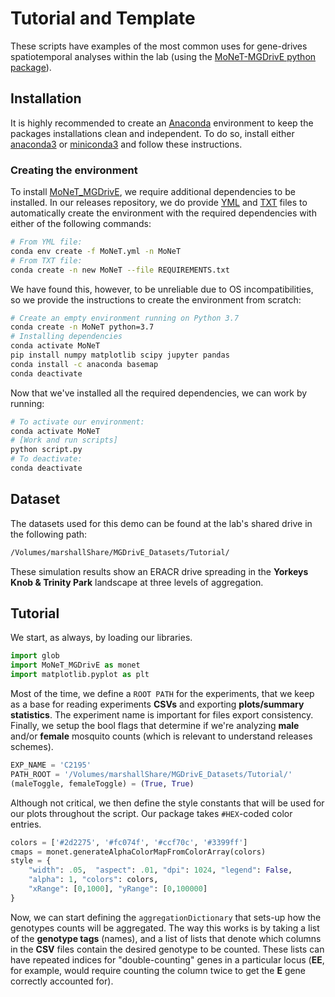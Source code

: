 # Tutorial and Template

These scripts have examples of the most common uses for gene-drives spatiotemporal analyses within the lab (using the [MoNeT-MGDrivE python package](https://pypi.org/project/MoNeT-MGDrivE/)).


##  Installation

It is highly recommended to create an [Anaconda](https://www.anaconda.com/distribution/) environment to keep the packages installations clean and independent. To do so, install either [anaconda3](https://www.anaconda.com/distribution/#download-section) or [miniconda3](https://docs.conda.io/en/latest/miniconda.html) and follow these instructions.

### Creating the environment

To install [MoNeT_MGDrivE](), we require additional dependencies to be installed. In our []() releases repository, we do provide [YML](https://github.com/Chipdelmal/MoNeT_MGDrivE/blob/master/conda/MoNeT.yml) and [TXT](https://github.com/Chipdelmal/MoNeT_MGDrivE/blob/master/conda/MoNeT.txt) files to automatically create the environment with the required dependencies with either of the following commands:

```bash
# From YML file:
conda env create -f MoNeT.yml -n MoNeT
# From TXT file:
conda create -n new MoNeT --file REQUIREMENTS.txt
```

We have found this, however, to be unreliable due to OS incompatibilities, so we provide the instructions to create the environment from scratch:

```bash
# Create an empty environment running on Python 3.7
conda create -n MoNeT python=3.7
# Installing dependencies
conda activate MoNeT
pip install numpy matplotlib scipy jupyter pandas
conda install -c anaconda basemap
conda deactivate
```

Now that we've installed all the required dependencies, we can work by running:

```bash
# To activate our environment:
conda activate MoNeT
# [Work and run scripts]
python script.py
# To deactivate:
conda deactivate
```

##  Dataset

The datasets used for this demo can be found at the lab's shared drive in the following path:

```bash
/Volumes/marshallShare/MGDrivE_Datasets/Tutorial/
```

These simulation results show an ERACR drive spreading in the **Yorkeys Knob & Trinity Park** landscape at three levels of aggregation.

##  Tutorial


We start, as always, by loading our libraries.

```python
import glob
import MoNeT_MGDrivE as monet
import matplotlib.pyplot as plt
```

Most of the time, we define a `ROOT PATH` for the experiments, that we keep as a base for reading experiments **CSVs** and exporting **plots/summary statistics**. The experiment name is important for files export consistency. Finally, we setup the bool flags that determine if we're analyzing **male** and/or **female** mosquito counts (which is relevant to understand releases schemes).

```python
EXP_NAME = 'C2195'
PATH_ROOT = '/Volumes/marshallShare/MGDrivE_Datasets/Tutorial/'
(maleToggle, femaleToggle) = (True, True)
```

Although not critical, we then define the style constants that will be used for our plots throughout the script. Our package takes `#HEX`-coded color entries.

```python
colors = ['#2d2275', '#fc074f', '#ccf70c', '#3399ff']
cmaps = monet.generateAlphaColorMapFromColorArray(colors)
style = {
    "width": .05,  "aspect": .01, "dpi": 1024, "legend": False,
    "alpha": 1, "colors": colors,
    "xRange": [0,1000], "yRange": [0,100000]
}
```

Now, we can start defining the `aggregationDictionary` that sets-up how the genotypes counts will be aggregated. The way this works is by taking a list of the **genotype tags** (names), and a list of lists that denote which columns in the **CSV** files contain the desired genotype to be counted. These lists can have repeated indices for "double-counting" genes in a particular locus (**EE**, for example, would require counting the column twice to get the **E** gene correctly accounted for).
